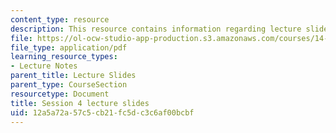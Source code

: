 ```yaml
---
content_type: resource
description: This resource contains information regarding lecture slide 4.
file: https://ol-ocw-studio-app-production.s3.amazonaws.com/courses/14-581-international-economics-i-spring-2013/12a5a72a57c5cb21fc5dc3c6af00bcbf_MIT14_581S13_Lecslides4.pdf
file_type: application/pdf
learning_resource_types:
- Lecture Notes
parent_title: Lecture Slides
parent_type: CourseSection
resourcetype: Document
title: Session 4 lecture slides
uid: 12a5a72a-57c5-cb21-fc5d-c3c6af00bcbf
---
```

